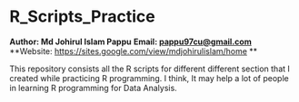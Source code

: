 # R_Scripts_Practice

**Author: Md Johirul Islam Pappu**
**Email: pappu97cu@gmail.com**
**Website: https://sites.google.com/view/mdjohirulislam/home **

This repository consists all the R scripts for different different section that I created while practicing R programming.
I think, It may help a lot of people in learning R programming for Data Analysis. 
